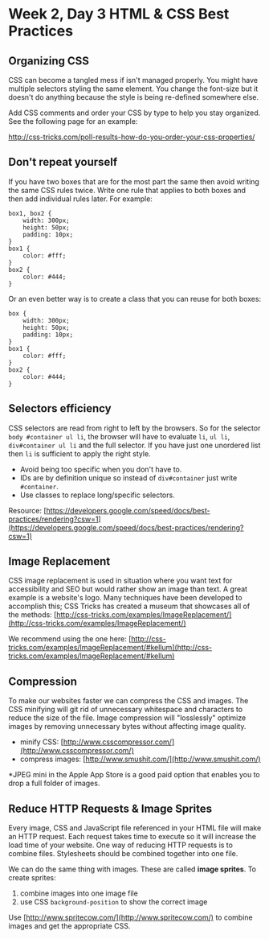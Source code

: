 # Week 2, Day 3 HTML & CSS Best Practices

## Organizing CSS

CSS can become a tangled mess if isn't managed properly. You might have multiple selectors styling the same element. You change the font-size but it doesn't do anything because the style is being re-defined somewhere else.

Add CSS comments and order your CSS by type to help you stay organized. See the following page for an example:

http://css-tricks.com/poll-results-how-do-you-order-your-css-properties/

## Don't repeat yourself

If you have two boxes that are for the most part the same then avoid writing the same CSS rules twice. Write one rule that applies to both boxes and then add individual rules later. For example:

```
box1, box2 {
	width: 300px;
	height: 50px;
	padding: 10px;
}
box1 {
	color: #fff;
}
box2 {
	color: #444;
}
```

Or an even better way is to create a class that you can reuse for both boxes:

```
box {
	width: 300px;
	height: 50px;
	padding: 10px;
}
box1 {
	color: #fff;
}
box2 {
	color: #444;
}
```

## Selectors efficiency

CSS selectors are read from right to left by the browsers. So for the selector `body #container ul li`, the browser will have to evaluate `li`, `ul li`, `div#container ul li` and the full selector. If you have just one unordered list then `li` is sufficient to apply the right style. 

* Avoid being too specific when you don't have to.
* IDs are by definition unique so instead of `div#container` just write `#container`.
* Use classes to replace long/specific selectors.

Resource: [https://developers.google.com/speed/docs/best-practices/rendering?csw=1](https://developers.google.com/speed/docs/best-practices/rendering?csw=1)

## Image Replacement

CSS image replacement is used in situation where you want text for accessibility and SEO but would rather show an image than text. A great example is a website's logo. Many techniques have been developed to accomplish this; CSS Tricks has created a museum that showcases all of the methods: [http://css-tricks.com/examples/ImageReplacement/](http://css-tricks.com/examples/ImageReplacement/)

We recommend using the one here:
[http://css-tricks.com/examples/ImageReplacement/#kellum](http://css-tricks.com/examples/ImageReplacement/#kellum)

## Compression

To make our websites faster we can compress the CSS and images. The CSS minifying will git rid of unnecessary whitespace and characters to reduce the size of the file. Image compression will "losslessly" optimize images by removing unnecessary bytes without affecting image quality. 

* minify CSS: [http://www.csscompressor.com/](http://www.csscompressor.com/)
* compress images: [http://www.smushit.com/](http://www.smushit.com/)

*JPEG mini in the Apple App Store is a good paid option that enables you to drop a full folder of images. 

## Reduce HTTP Requests & Image Sprites

Every image, CSS and JavaScript file referenced in your HTML file will make an HTTP request. Each request takes time to execute so it will increase the load time of your website. One way of reducing HTTP requests is to combine files. Stylesheets should be combined together into one file.

We can do the same thing with images. These are called **image sprites**. To create sprites:

1. combine images into one image file
2. use CSS `background-position` to show the correct image

Use [http://www.spritecow.com/](http://www.spritecow.com/) to combine images and get the appropriate CSS.